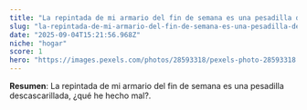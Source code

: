 ```yaml
---
title: "La repintada de mi armario del fin de semana es una pesadilla descascarillada, ¿qué he hecho mal?"
slug: "la-repintada-de-mi-armario-del-fin-de-semana-es-una-pesadilla-descascarillada-qu"
date: "2025-09-04T15:21:56.968Z"
niche: "hogar"
score: 1
hero: "https://images.pexels.com/photos/28593318/pexels-photo-28593318.jpeg?auto=compress&cs=tinysrgb&fit=crop&h=627&w=1200&auto=compress&cs=tinysrgb&w=1024&h=576&fit=crop"
---
```


**Resumen**: La repintada de mi armario del fin de semana es una pesadilla descascarillada, ¿qué he hecho mal?.
